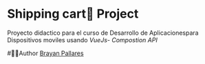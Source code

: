 # Shipping cart🛒 Project

Proyecto didactico para el curso de Desarrollo de Aplicacionespara Dispositivos moviles usando _VueJs- Compostion API_

#🧑‍🦰Author
[Brayan Pallares](https://github.com/Yampyyii)